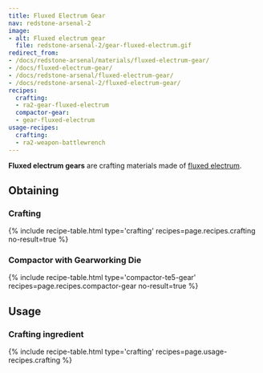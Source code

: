 ```yaml
---
title: Fluxed Electrum Gear
nav: redstone-arsenal-2
image:
- alt: Fluxed electrum gear
  file: redstone-arsenal-2/gear-fluxed-electrum.gif
redirect_from:
- /docs/redstone-arsenal/materials/fluxed-electrum-gear/
- /docs/fluxed-electrum-gear/
- /docs/redstone-arsenal/fluxed-electrum-gear/
- /docs/redstone-arsenal-2/fluxed-electrum-gear/
recipes:
  crafting:
  - ra2-gear-fluxed-electrum
  compactor-gear:
  - gear-fluxed-electrum
usage-recipes:
  crafting:
  - ra2-weapon-battlewrench
---
```


**Fluxed electrum gears** are crafting materials made of [fluxed
electrum](/docs/1.12/redstone-arsenal-2/fluxed-electrum-ingot/).


Obtaining
---------

### Crafting
{% include recipe-table.html type='crafting' recipes=page.recipes.crafting no-result=true %}

### Compactor with Gearworking Die
{% include recipe-table.html type='compactor-te5-gear' recipes=page.recipes.compactor-gear no-result=true %}


Usage
-----

### Crafting ingredient
{% include recipe-table.html type='crafting' recipes=page.usage-recipes.crafting %}
